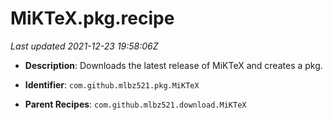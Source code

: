# MiKTeX.pkg.recipe

_Last updated 2021-12-23 19:58:06Z_

- **Description**: Downloads the latest release of MiKTeX and creates a pkg.

- **Identifier**: `com.github.mlbz521.pkg.MiKTeX`

- **Parent Recipes**: `com.github.mlbz521.download.MiKTeX`